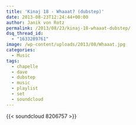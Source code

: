 ```yaml
---
title: 'Kinaj 18 - Whaaat? (dubstep)'
date: 2013-08-23T12:24:44+00:00
author: Janik von Rotz
permalink: /2013/08/23/kinaj-18-whaaat-dubstep/
dsq_thread_id:
  - "1633289761"
image: /wp-content/uploads/2013/08/Whaaat.jpg
categories:
  - Music
tags:
  - chapelle
  - dave
  - dubstep
  - music
  - playlist
  - set
  - soundcloud
---
```

{{< soundcloud 8206757 >}}